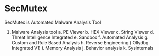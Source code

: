 # SecMutex
SecMutex is Automated Malware Analysis Tool
1. Malware Analysis tool
	a. PE Viewer
	b. HEX Viewer
	c. String Viewer
	d. Threat Intelligence Integrated
	e. Sandbox
	f. Automated Analysis
	g. Custom and Rule Based Analysis
	h. Reverse Engineering ( Ollydbg Integrated V1)
	i. Memory Analysis
	j. Behavior analysis
	k. Sysinternals

